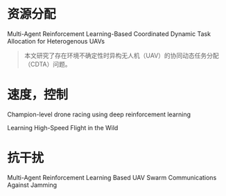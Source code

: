 

# 资源分配
Multi-Agent Reinforcement Learning-Based Coordinated Dynamic Task Allocation for Heterogenous UAVs 
>本文研究了存在环境不确定性时异构无人机（UAV）的协同动态任务分配（CDTA）问题。





# 速度，控制
Champion-level drone racing using deep reinforcement learning

Learning High-Speed Flight in the Wild

# 抗干扰
Multi-Agent Reinforcement Learning Based UAV Swarm Communications Against Jamming